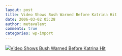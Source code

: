 ```yaml
---
layout: post
title: Video Shows Bush Warned Before Katrina Hit
date: 2006-03-02 05:28
author: metavalent
comments: true
categories: wp-import
---
```

<!--Lead Photo --><a href="http://news.yahoo.com/s/ap/20060302/ap_on_go_pr_wh/katrina_video;_ylt=Al6EMs43.mYG1JzkUA1zbFQEtbAF;_ylu=X3oDMTBiMW04NW9mBHNlYwMlJVRPUCUl"><img src="https://web.archive.org/web/*/http://awebcamdarkly.com/">Video Shows Bush Warned Before Katrina Hit</a>
